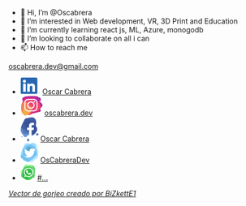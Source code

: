 - 👋 Hi, I’m @Oscabrera
- 👀 I’m interested in Web development, VR, 3D Print and Education
- 🌱 I’m currently learning react js, ML, Azure, monogodb
- 💞️ I’m looking to collaborate on all i can
- 📫 How to reach me

oscabrera.dev@gmail.com
- ![LinkedIn](https://raw.githubusercontent.com/Oscabrera/resources/main/link.png) [Oscar Cabrera](https://www.linkedin.com/in/oscar-cabrera-5976aaa1/)
- ![Instagram](https://raw.githubusercontent.com/Oscabrera/resources/main/insta.png) [oscabrera.dev](https://www.instagram.com/oscabrera.dev/)
- ![Facebook](https://raw.githubusercontent.com/Oscabrera/resources/main/face.png) [Oscar Cabrera](https://www.facebook.com/profile.php?id=100082885032200)
- ![Twitter](https://raw.githubusercontent.com/Oscabrera/resources/main/twitter.png) [OsCabreraDev](https://twitter.com/OsCabreraDev)
- ![WhatsApp](https://raw.githubusercontent.com/Oscabrera/resources/main/whtas.png) [#...]([https://twitter.com/OsCabreraDev](https://www.youtube.com/watch?v=dQw4w9WgXcQ))

<!---
Oscabrera/Oscabrera is a ✨ special ✨ repository because its `README.md` (this file) appears on your GitHub profile.
You can click the Preview link to take a look at your changes.
--->


 
 
 
 
 
 
 
 
 
 
 
 
 
 
 
  *[Vector de gorjeo creado por BiZkettE1](https://www.freepik.es/vectores/gorjeo)* 

